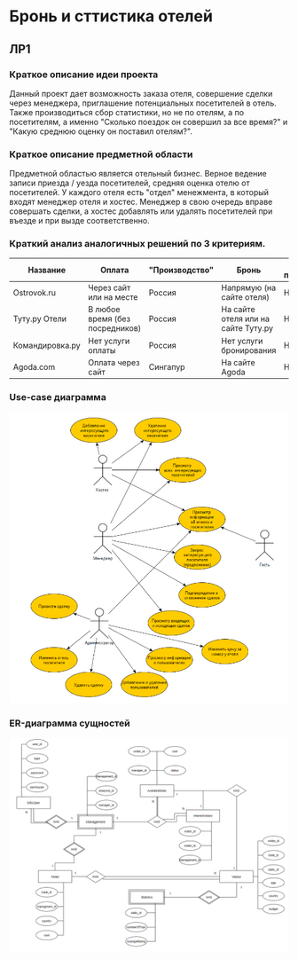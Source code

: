 # Бронь и сттистика отелей

## ЛР1

### Краткое описание идеи проекта

Данный проект дает возможность заказа отеля, совершение сделки через менеджера, приглашение потенциальных посетителей в отель.  Также производиться сбор статистики, но не по отелям, а по посетителям, а именно "Сколько поездок он совершил за все время?" и "Какую среднюю оценку он поставил отелям?". 

### Краткое описание предметной области

Предметной областью является отельный бизнес. Верное ведение записи приезда / уезда посетителей, средняя оценка отелю от посетителей. У каждого отеля есть "отдел" менежмента, в который входят менеджер отеля и хостес. Менеджер в свою очередь вправе совершать сделки, а хостес добавлять или удалять посетителей при въезде и при вызде соответственно. 


### Краткий анализ аналогичных решений по 3 критериям.

| Название       | Оплата    | "Производство"  | Бронь | Подбор посетителей |
| -------------- | ------------ | ----- | --------- | ---- |
| Ostrovok.ru  | Через сайт или на месте | Россия | Напрямую (на сайте отеля) | Нет  |
| Туту.ру Отели   | В любое время (без посредников)  | Россия | На сайте отеля или на сайте Туту.ру | Нет  |
| Командировка.ру | Нет услуги оплаты | Россия | Нет услуги бронирования | Нет  |
| Agoda.com | Оплата через сайт | Сингапур | На сайте Agoda | Нет  |

### Use-case диаграмма
![UserCases](./lab_01/docs/ppo_uc.png)

### ER-диаграмма сущностей
![ER](./lab_01/docs/ppo_er.png)

